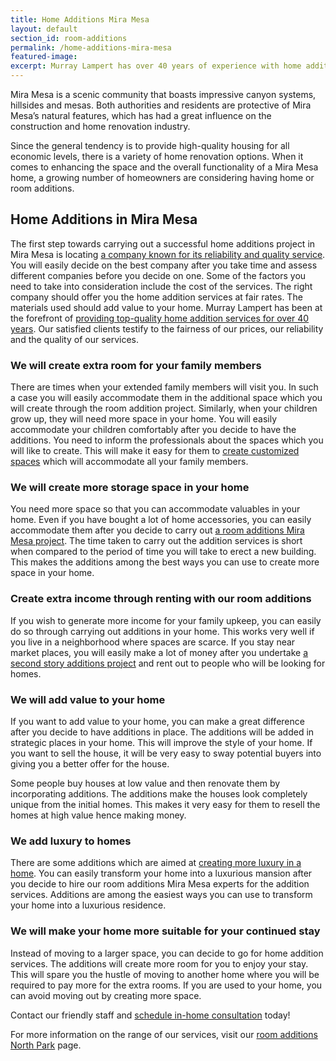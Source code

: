 ```yaml
---
title: Home Additions Mira Mesa
layout: default
section_id: room-additions
permalink: /home-additions-mira-mesa
featured-image:
excerpt: Murray Lampert has over 40 years of experience with home additions in Mira Mesa, San Diego. Take your Mira Mesa home addition to the next level.
---
```


Mira Mesa is a scenic community that boasts impressive canyon systems, hillsides and mesas. Both authorities and residents are protective of Mira Mesa’s natural features, which has had a great influence on the construction and home renovation industry.

Since the general tendency is to provide high-quality housing for all economic levels, there is a variety of home renovation options. When it comes to enhancing the space and the overall functionality of a Mira Mesa home, a growing number of homeowners are considering having home or room additions.

## Home Additions in Mira Mesa

The first step towards carrying out a successful home additions project in Mira Mesa is locating <a href="http://murraylampert.com/murray-lampert-recognized-among-north-americas-best">a company known for its reliability and quality service</a>. You will easily decide on the best company after you take time and assess different companies before you decide on one. Some of the factors you need to take into consideration include the cost of the services. The right company should offer you the home addition services at fair rates. The materials used should add value to your home. Murray Lampert has been at the forefront of <a href="http://murraylampert.com/about-murray-lampert-design-build-remodel/">providing top-quality home addition services for over 40 years</a>. Our satisfied clients testify to the fairness of our prices, our reliability and the quality of our services.
<h3>We will create extra room for your family members</h3>
There are times when your extended family members will visit you. In such a case you will easily accommodate them in the additional space which you will create through the room addition project. Similarly, when your children grow up, they will need more space in your home. You will easily accommodate your children comfortably after you decide to have the additions. You need to inform the professionals about the spaces which you will like to create. This will make it easy for them to <a href="http://murraylampert.com/san-diego-home-design-serivces/">create customized spaces</a> which will accommodate all your family members.
<h3>We will create more storage space in your home</h3>
You need more space so that you can accommodate valuables in your home. Even if you have bought a lot of home accessories, you can easily accommodate them after you decide to carry out <a href="http://murraylampert.com/san-diego-room-additions/">a room additions Mira Mesa project</a>. The time taken to carry out the addition services is short when compared to the period of time you will take to erect a new building. This makes the additions among the best ways you can use to create more space in your home.
<h3>Create extra income through renting with our room additions</h3>
If you wish to generate more income for your family upkeep, you can easily do so through carrying out additions in your home. This works very well if you live in a neighborhood where spaces are scarce. If you stay near market places, you will easily make a lot of money after you undertake <a href="http://murraylampert.com/san-diego-second-story-addition/">a second story additions project</a> and rent out to people who will be looking for homes.
<h3>We will add value to your home</h3>
If you want to add value to your home, you can make a great difference after you decide to have additions in place. The additions will be added in strategic places in your home. This will improve the style of your home. If you want to sell the house, it will be very easy to sway potential buyers into giving you a better offer for the house.

Some people buy houses at low value and then renovate them by incorporating additions. The additions make the houses look completely unique from the initial homes. This makes it very easy for them to resell the homes at high value hence making money.
<h3>We add luxury to homes</h3>
There are some additions which are aimed at <a href="http://murraylampert.com/infographic-luxury-living-cost-vs-value-home-improvements-2/">creating more luxury in a home</a>. You can easily transform your home into a luxurious mansion after you decide to hire our room additions Mira Mesa experts for the addition services. Additions are among the easiest ways you can use to transform your home into a luxurious residence.
<h3>We will make your home more suitable for your continued stay</h3>
Instead of moving to a larger space, you can decide to go for home addition services. The additions will create more room for you to enjoy your stay. This will spare you the hustle of moving to another home where you will be required to pay more for the extra rooms. If you are used to your home, you can avoid moving out by creating more space.

Contact our friendly staff and <a href="http://murraylampert.com/contact/">schedule in-home consultation</a> today!

For more information on the range of our services, visit our <a href="http://murraylampert.com/room-additions-north-park">room additions North Park</a> page.
